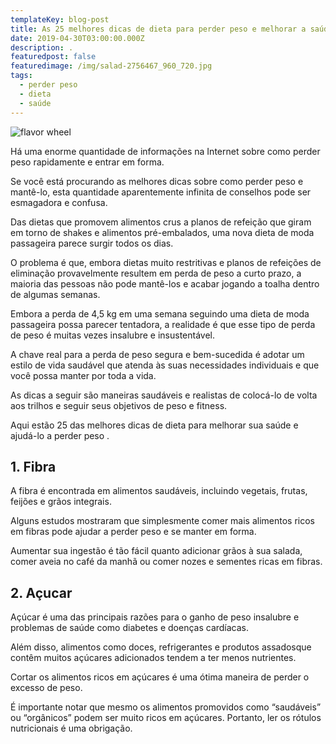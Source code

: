 ```yaml
---
templateKey: blog-post
title: As 25 melhores dicas de dieta para perder peso e melhorar a saúde
date: 2019-04-30T03:00:00.000Z
description: .
featuredpost: false
featuredimage: /img/salad-2756467_960_720.jpg
tags:
  - perder peso
  - dieta
  - saúde
---
```

![flavor wheel](/img/flavor_wheel.jpg)

Há uma enorme quantidade de informações na Internet sobre como perder peso rapidamente e entrar em forma.

Se você está procurando as melhores dicas sobre como perder peso e mantê-lo, esta quantidade aparentemente infinita de conselhos pode ser esmagadora e confusa.

Das dietas que promovem alimentos crus a planos de refeição que giram em torno de shakes e alimentos pré-embalados, uma nova dieta de moda passageira parece surgir todos os dias.

O problema é que, embora dietas muito restritivas e planos de refeições de eliminação provavelmente resultem em perda de peso a curto prazo, a maioria das pessoas não pode mantê-los e acabar jogando a toalha dentro de algumas semanas.

Embora a perda de 4,5 kg em uma semana seguindo uma dieta de moda passageira possa parecer tentadora, a realidade é que esse tipo de perda de peso é muitas vezes insalubre e insustentável.

A chave real para a perda de peso segura e bem-sucedida é adotar um estilo de vida saudável que atenda às suas necessidades individuais e que você possa manter por toda a vida.

As dicas a seguir são maneiras saudáveis ​​e realistas de colocá-lo de volta aos trilhos e seguir seus objetivos de peso e fitness.

Aqui estão 25 das melhores dicas de dieta para melhorar sua saúde e ajudá-lo a perder peso .

## 1. Fibra

A fibra é encontrada em alimentos saudáveis, incluindo vegetais, frutas, feijões e grãos integrais.

Alguns estudos mostraram que simplesmente comer mais alimentos ricos em fibras pode ajudar a perder peso e se manter em forma.

Aumentar sua ingestão é tão fácil quanto adicionar grãos à sua salada, comer aveia no café da manhã ou comer nozes e sementes ricas em fibras.

## 2. Açucar

Açúcar é uma das principais razões para o ganho de peso insalubre e problemas de saúde como diabetes e doenças cardíacas.

Além disso, alimentos como doces, refrigerantes e produtos assados ​​que contêm muitos açúcares adicionados tendem a ter menos nutrientes.

Cortar os alimentos ricos em açúcares é uma ótima maneira de perder o excesso de peso.

É importante notar que mesmo os alimentos promovidos como “saudáveis” ou “orgânicos” podem ser muito ricos em açúcares. Portanto, ler os rótulos nutricionais é uma obrigação.
